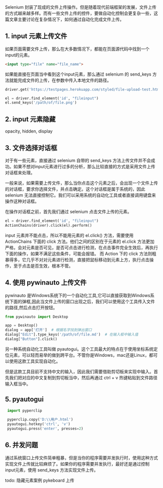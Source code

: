 
Selenium 封装了现成的文件上传操作。但是随着现代前端框架的发展，文件上传的方式越来越多样。而有一些文件上传的控件，要做自动化控制会更复杂一些，这篇文章主要讨论在复杂情况下，如何通过自动化完成文件上传。


## 1. input 元素上传文件
如果页面需要文件上传，那么在大多数情况下，都能在页面源代码中找到一个input的元素。
```html
<input type="file" name="file_name">
```
如果能直接在页面当中看到这个input元素，那么通过 selenium 的 send_keys 方法就能完成文件的上传，在参数中传入本地文件的路径。

```python
driver.get('https://testpages.herokuapp.com/styled/file-upload-test.html')

el = driver.find_element('id', "fileinput")
el.send_keys('/path/of/file.png')
```


## 2. input 元素隐藏

opacity,  hidden,  display

## 3. 文件选择对话框

对于有一些元素，直接通过 selenium 自带的 send_keys 方法上传文件并不会成功。如果不想对input元素进行过多的分析，那么比较直接的方式是采用文件上传对话框来处理。

一般来说，如果需要上传文件，那么当你点击这个元素之后，会出现一个文件上传的对话框，要求你选择文件，并点击确定。这个对话框是属于系统的，因此selenium 无法直接控制它。我们可以采用系统的自动化工具或者直接调用键盘来操作这种对话框。

在操作对话框之前，首先我们通过 selenium 点击文件上传的元素。

```python
el = driver.find_element('id', "fileinput")
ActionChains(driver).click(el).perform()
```

input 元素并不能点击，所以不能用元素的 el.click() 方法，需要使用 ActionChains 下面的 click 方法。他们之间的区别在于元素的 el.click 方法更加严格，会对元素是否可见，是否可点击进行检测，在点击事件完全生效后，再执行下面的操作，如果不满足这些条件，可能会报错。 而 Action 下的 click 方法则粗暴得多，它几乎不对对元素进行检测，直接把鼠标移动到元素上方，执行点击操作，至于点击是否生效，根本不管。



## 4. 使用 pywinauto 上传文件
pywinauto 是Windows系统下的一个自动化工具,它可以直接获取到Windows系统下面的弹框,因此当文件上传的窗口出现之后，我们可以使用这个工具传入文件的路径,然后点击打开按钮。
```python
from pywinauto import Desktop

app = Desktop()
dialog = app['打开']  # 根据名字找到弹出窗口
dialog["Edit"].type_keys('/path/of/file.md')  # 在输入框中输入值
dialog["Button"].click()
```

另一种系统自动化工具叫做 pyautogui。这个工具最大的特点在于使用坐标系统定位元素，可以轻而易举的做到跨平台。不管你是Windows，mac还是Linux，都可以使用这款工具实现自动化。

但是这款工具目前不支持中文的输入，因此我们需要借助剪切板来实现中输入。首先我们把对应的中文复制到剪切板当中，然后再通过 ctrl + v 热键粘贴到文件路径输入框当中。

## 5. pyautogui

```python
 import pyperclip
 
 pyperclip.copy('D:\\用户.html')
 pyautogui.hotkey('ctrl', 'v')
 pyautogui.press('enter', presses=2)
```



## 6. 并发问题

通过系统窗口上传文件简单粗暴，但是当你的程序需要并发执行时，使用这种方式实现文件上传就比较麻烦了。如果你的程序需要并发执行，最好还是通过控制input元素，使用 send_keys 方法实现文件上传。

todo:
隐藏元素案例
pykeboard 上传